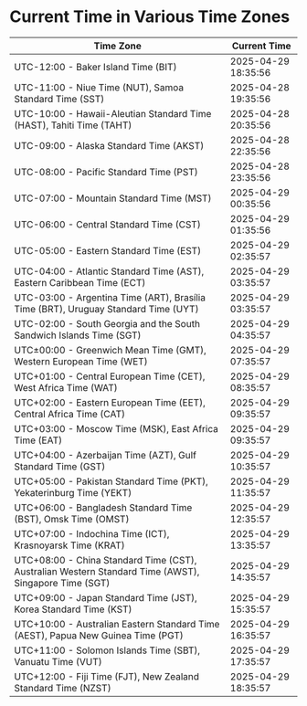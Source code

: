 # Current Time in Various Time Zones

| Time Zone | Current Time |
|-----------|--------------|
| UTC-12:00 - Baker Island Time (BIT) | 2025-04-29 18:35:56 |
| UTC-11:00 - Niue Time (NUT), Samoa Standard Time (SST) | 2025-04-28 19:35:56 |
| UTC-10:00 - Hawaii-Aleutian Standard Time (HAST), Tahiti Time (TAHT) | 2025-04-28 20:35:56 |
| UTC-09:00 - Alaska Standard Time (AKST) | 2025-04-28 22:35:56 |
| UTC-08:00 - Pacific Standard Time (PST) | 2025-04-28 23:35:56 |
| UTC-07:00 - Mountain Standard Time (MST) | 2025-04-29 00:35:56 |
| UTC-06:00 - Central Standard Time (CST) | 2025-04-29 01:35:56 |
| UTC-05:00 - Eastern Standard Time (EST) | 2025-04-29 02:35:57 |
| UTC-04:00 - Atlantic Standard Time (AST), Eastern Caribbean Time (ECT) | 2025-04-29 03:35:57 |
| UTC-03:00 - Argentina Time (ART), Brasília Time (BRT), Uruguay Standard Time (UYT) | 2025-04-29 03:35:57 |
| UTC-02:00 - South Georgia and the South Sandwich Islands Time (SGT) | 2025-04-29 04:35:57 |
| UTC±00:00 - Greenwich Mean Time (GMT), Western European Time (WET) | 2025-04-29 07:35:57 |
| UTC+01:00 - Central European Time (CET), West Africa Time (WAT) | 2025-04-29 08:35:57 |
| UTC+02:00 - Eastern European Time (EET), Central Africa Time (CAT) | 2025-04-29 09:35:57 |
| UTC+03:00 - Moscow Time (MSK), East Africa Time (EAT) | 2025-04-29 09:35:57 |
| UTC+04:00 - Azerbaijan Time (AZT), Gulf Standard Time (GST) | 2025-04-29 10:35:57 |
| UTC+05:00 - Pakistan Standard Time (PKT), Yekaterinburg Time (YEKT) | 2025-04-29 11:35:57 |
| UTC+06:00 - Bangladesh Standard Time (BST), Omsk Time (OMST) | 2025-04-29 12:35:57 |
| UTC+07:00 - Indochina Time (ICT), Krasnoyarsk Time (KRAT) | 2025-04-29 13:35:57 |
| UTC+08:00 - China Standard Time (CST), Australian Western Standard Time (AWST), Singapore Time (SGT) | 2025-04-29 14:35:57 |
| UTC+09:00 - Japan Standard Time (JST), Korea Standard Time (KST) | 2025-04-29 15:35:57 |
| UTC+10:00 - Australian Eastern Standard Time (AEST), Papua New Guinea Time (PGT) | 2025-04-29 16:35:57 |
| UTC+11:00 - Solomon Islands Time (SBT), Vanuatu Time (VUT) | 2025-04-29 17:35:57 |
| UTC+12:00 - Fiji Time (FJT), New Zealand Standard Time (NZST) | 2025-04-29 18:35:57 |
